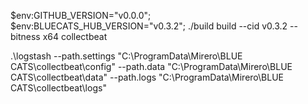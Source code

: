  $env:GITHUB_VERSION="v0.0.0"; $env:BLUECATS_HUB_VERSION="v0.3.2"; ./build build --cid v0.3.2 --bitness x64 collectbeat
 
 .\logstash --path.settings "C:\ProgramData\Mirero\BLUE CATS\collectbeat\config" --path.data "C:\ProgramData\Mirero\BLUE CATS\collectbeat\data"  --path.logs "C:\ProgramData\Mirero\BLUE CATS\collectbeat\logs"